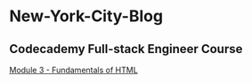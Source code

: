# New-York-City-Blog
## Codecademy Full-stack Engineer Course 

[Module 3 - Fundamentals of HTML](https://www.codecademy.com/paths/full-stack-engineer-career-path/tracks/fscp-22-fundamentals-of-html/modules/wdcp-22-semantic-html/projects/semantic-html-nyc-blog)
